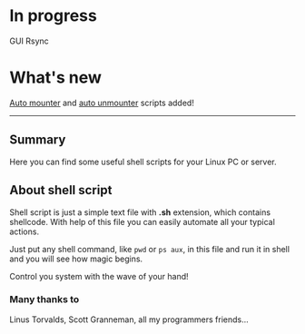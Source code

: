 # In progress #
GUI Rsync

# What's new #
<a href='http://code.google.com/p/shell-scripts/downloads/detail?name=amount.sh&can=2#makechanges'>Auto mounter</a> and <a href='http://code.google.com/p/shell-scripts/downloads/detail?name=amount.sh&can=2#makechanges'>auto unmounter</a> scripts added!


---


## Summary ##
Here you can find some useful shell scripts for your Linux PC or server.

## About shell script ##
Shell script is just a simple text file with **.sh** extension, which contains shellcode.
With help of this file you can easily automate all your typical actions.

Just put any shell command, like `pwd` or `ps aux`, in this file and run it in shell and you will see how magic begins.

Control you system with the wave of your hand!

### Many thanks to ###

Linus Torvalds, Scott Granneman, all my programmers friends...